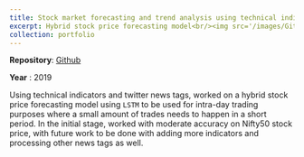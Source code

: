 ```yaml
---
title: Stock market forecasting and trend analysis using technical indicators
excerpt: Hybrid stock price forecasting model<br/><img src='/images/GitHub-dark.png'>"
collection: portfolio
---
```

**Repository**: [Github](https://github.com/saradindusengupta/stock-forecasting)

**Year** : 2019

Using technical indicators and twitter news tags, worked on a hybrid stock price forecasting
model using `LSTM` to be used for intra-day trading purposes where a small amount of trades needs to
happen in a short period. In the initial stage, worked with moderate accuracy on Nifty50 stock price,
with future work to be done with adding more indicators and processing other news tags as well.